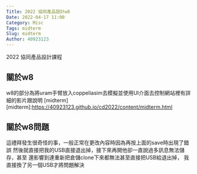 ```yaml
---
Title: 2022 協同產品設計w8
Date: 2022-04-17 11:00
Category: Misc
Tags: midterm
Slug: midterm
Author: 40923123
---
```


2022 協同產品設計課程

<!-- PELICAN_END_SUMMARY -->

關於w8
----
w8的部分為將uram手臂放入coppeliasim去模擬並使用UI介面去控制網站裡有詳細的影片跟說明
[midterm]
[midterm]:https://40923123.github.io/cd2022/content/midterm.html

關於w8問題
----
這禮拜發生很奇怪的事，一般正常在更改內容時因為再按上面的save時出現了錯誤
然後就直接把我的USB直接退出掉，接下來再開他卻一直說過多訊息無法儲存，甚至
還影響到連重新把倉儲clone下來都無法甚至直接把USB給退出掉，
我直接換了另一個USB才將問題解決
